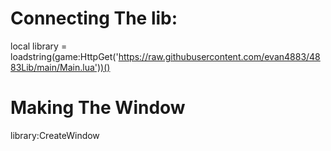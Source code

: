 # Connecting The lib:
local library = loadstring(game:HttpGet('https://raw.githubusercontent.com/evan4883/4883Lib/main/Main.lua'))()
# Making The Window 
library:CreateWindow

